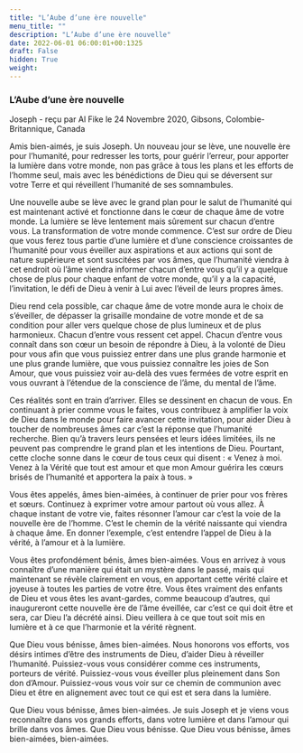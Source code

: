 ```yaml
---
title: "L’Aube d’une ère nouvelle"
menu_title: ""
description: "L’Aube d’une ère nouvelle"
date: 2022-06-01 06:00:01+00:1325
draft: False
hidden: True
weight:
---
```

### L’Aube d’une ère nouvelle

Joseph - reçu par Al Fike le 24 Novembre 2020, Gibsons, Colombie-Britannique, Canada

Amis bien-aimés, je suis Joseph. Un nouveau jour se lève, une nouvelle ère pour l’humanité, pour redresser les torts, pour guérir l’erreur, pour apporter la lumière dans votre monde, non pas grâce à tous les plans et les efforts de l’homme seul, mais avec les bénédictions de Dieu qui se déversent sur votre Terre et qui réveillent l’humanité de ses somnambules.

Une nouvelle aube se lève avec le grand plan pour le salut de l’humanité qui est maintenant activé et fonctionne dans le cœur de chaque âme de votre monde. La lumière se lève lentement mais sûrement sur chacun d’entre vous. La transformation de votre monde commence. C’est sur ordre de Dieu que vous ferez tous partie d’une lumière et d’une conscience croissantes de l’humanité pour vous éveiller aux aspirations et aux actions qui sont de nature supérieure et sont suscitées par vos âmes, que l’humanité viendra à cet endroit où l’âme viendra informer chacun d’entre vous qu’il y a quelque chose de plus pour chaque enfant de votre monde, qu’il y a la capacité, l’invitation, le défi de Dieu à venir à Lui avec l’éveil de leurs propres âmes.

Dieu rend cela possible, car chaque âme de votre monde aura le choix de s’éveiller, de dépasser la grisaille mondaine de votre monde et de sa condition pour aller vers quelque chose de plus lumineux et de plus harmonieux. Chacun d’entre vous ressent cet appel. Chacun d’entre vous connaît dans son cœur un besoin de répondre à Dieu, à la volonté de Dieu pour vous afin que vous puissiez entrer dans une plus grande harmonie et une plus grande lumière, que vous puissiez connaître les joies de Son Amour, que vous puissiez voir au-delà des vues fermées de votre esprit en vous ouvrant à l’étendue de la conscience de l’âme, du mental de l’âme.

Ces réalités sont en train d’arriver. Elles se dessinent en chacun de vous. En continuant à prier comme vous le faites, vous contribuez à amplifier la voix de Dieu dans le monde pour faire avancer cette invitation, pour aider Dieu à toucher de nombreuses âmes car c’est la réponse que l’humanité recherche. Bien qu’à travers leurs pensées et leurs idées limitées, ils ne peuvent pas comprendre le grand plan et les intentions de Dieu. Pourtant, cette cloche sonne dans le cœur de tous ceux qui disent : « Venez à moi. Venez à la Vérité que tout est amour et que mon Amour guérira les cœurs brisés de l’humanité et apportera la paix à tous. »

Vous êtes appelés, âmes bien-aimées, à continuer de prier pour vos frères et sœurs. Continuez à exprimer votre amour partout où vous allez. À chaque instant de votre vie, faites résonner l’amour car c’est la voie de la nouvelle ère de l’homme. C’est le chemin de la vérité naissante qui viendra à chaque âme. En donner l’exemple, c’est entendre l’appel de Dieu à la vérité, à l’amour et à la lumière.

Vous êtes profondément bénis, âmes bien-aimées. Vous en arrivez à vous connaître d’une manière qui était un mystère dans le passé, mais qui maintenant se révèle clairement en vous, en apportant cette vérité claire et joyeuse à toutes les parties de votre être. Vous êtes vraiment des enfants de Dieu et vous êtes les avant-gardes, comme beaucoup d’autres, qui inaugureront cette nouvelle ère de l’âme éveillée, car c’est ce qui doit être et sera, car Dieu l’a décrété ainsi. Dieu veillera à ce que tout soit mis en lumière et à ce que l’harmonie et la vérité règnent.

Que Dieu vous bénisse, âmes bien-aimées. Nous honorons vos efforts, vos désirs intimes d’être des instruments de Dieu, d’aider Dieu à réveiller l’humanité. Puissiez-vous vous considérer comme ces instruments, porteurs de vérité. Puissiez-vous vous éveiller plus pleinement dans Son don d’Amour. Puissiez-vous vous voir sur ce chemin de communion avec Dieu et être en alignement avec tout ce qui est et sera dans la lumière.

Que Dieu vous bénisse, âmes bien-aimées. Je suis Joseph et je viens vous reconnaître dans vos grands efforts, dans votre lumière et dans l’amour qui brille dans vos âmes. Que Dieu vous bénisse. Que Dieu vous bénisse, âmes bien-aimées, bien-aimées.



